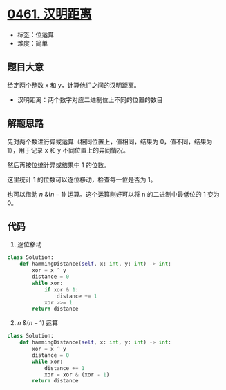# [0461. 汉明距离](https://leetcode.cn/problems/hamming-distance/)

- 标签：位运算
- 难度：简单

## 题目大意

给定两个整数 x 和 y，计算他们之间的汉明距离。

- 汉明距离：两个数字对应二进制位上不同的位置的数目

## 解题思路

先对两个数进行异或运算（相同位置上，值相同，结果为 0，值不同，结果为 1），用于记录 x 和 y 不同位置上的异同情况。

然后再按位统计异或结果中 1 的位数。

这里统计 1 的位数可以逐位移动，检查每一位是否为 1。

也可以借助  $n \text{ \& } (n - 1)$  运算。这个运算刚好可以将 n 的二进制中最低位的 1 变为 0。

## 代码

1. 逐位移动
```python
class Solution:
    def hammingDistance(self, x: int, y: int) -> int:
        xor = x ^ y
        distance = 0
        while xor:
            if xor & 1:
                distance += 1
            xor >>= 1
        return distance
```

2. $n \text{ \& } (n - 1)$  运算
```python
class Solution:
    def hammingDistance(self, x: int, y: int) -> int:
        xor = x ^ y
        distance = 0
        while xor:
            distance += 1
            xor = xor & (xor - 1)
        return distance
```

